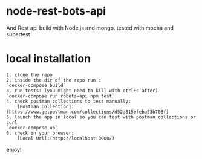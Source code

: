 # node-rest-bots-api

And Rest api build with Node.js and mongo. tested with mocha and supertest

# local installation 
    1. clone the repo
    2. inside the dir of the repo run :
    `docker-compose build`
    3. run tests: (you might need to kill with ctrl+c after)
    `docker-compose run robots-api npm test`
    4. check postman collections to test manually:
        [Postman Collection]:(https://www.getpostman.com/collections/d52a815efeba53b708f)
    5. launch the app in local so you can test with postman collections or curl 
    `docker-compose up`
    6. check in your browser:
        [Local Url]:(http://localhost:3000/)

enjoy!